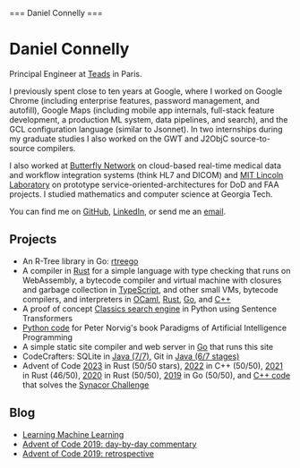 === Daniel Connelly ===

# Daniel Connelly

Principal Engineer at [Teads](https://www.teads.com/) in Paris.

I previously spent close to ten years at Google, where I worked on Google Chrome (including enterprise features, password management, and autofill), Google Maps (including mobile app internals, full-stack feature development, a production ML system, data pipelines, and search), and the GCL configuration language (similar to Jsonnet). In two internships during my graduate studies I also worked on the GWT and J2ObjC source-to-source compilers.

I also worked at [Butterfly Network](https://www.butterflynetwork.com/) on cloud-based real-time medical data and workflow integration systems (think HL7 and DICOM) and [MIT Lincoln Laboratory](https://www.ll.mit.edu/) on prototype service-oriented-architectures for DoD and FAA projects. I studied mathematics and computer science at Georgia Tech.

You can find me on [GitHub](https://github.com/dhconnelly/), [LinkedIn](https://www.linkedin.com/in/dhconnelly/), or send me an [email](mailto:dhconnelly@gmail.com).

## Projects

- An R-Tree library in Go: [rtreego](https://github.com/dhconnelly/rtreego)
- A compiler in [Rust](https://github.com/dhconnelly/june-lang) for a simple language with type checking that runs on WebAssembly, a bytecode compiler and virtual machine with closures and garbage collection in [TypeScript](https://github.com/dhconnelly/parents), and other small VMs, bytecode compilers, and interpreters in [OCaml](https://github.com/dhconnelly/ungulate), [Rust](https://github.com/dhconnelly/crab), [Go](https://github.com/dhconnelly/yalig), and [C++](https://github.com/dhconnelly/ts)
- A proof of concept [Classics search engine](https://github.com/dhconnelly/exquiro-poc) in Python using Sentence Transformers
- [Python code](https://github.com/dhconnelly/paip-python) for Peter Norvig's book Paradigms of Artificial Intelligence Programming
- A simple static site compiler and web server in [Go](https://github.com/dhconnelly/sss) that runs this site
- CodeCrafters: SQLite in [Java (7/7)](https://github.com/dhconnelly/codecrafters-sqlite-java), Git in [Java (6/7 stages)](https://github.com/dhconnelly/codecrafters-git-java)
- Advent of Code [2023](https://github.com/dhconnelly/advent-of-code-2023) in Rust (50/50 stars), [2022](https://github.com/dhconnelly/advent-of-code-2022) in C++ (50/50), [2021](https://github.com/dhconnelly/advent-of-code-2021) in Rust (46/50), [2020](https://github.com/dhconnelly/advent-of-code-2020) in Rust (50/50), [2019](https://github.com/dhconnelly/advent-of-code-2019) in Go (50/50), and [C++ code](https://github.com/dhconnelly/synacorpp) that solves the [Synacor Challenge](https://www.reddit.com/r/adventofcode/comments/11pjsxk/synacor_challenge_unable_to_load_domain_is_it/)

## Blog

- [Learning Machine Learning](/ml-notes.html)
- [Advent of Code 2019: day-by-day commentary](/advent-of-code-2019-commentary.html)
- [Advent of Code 2019: retrospective](/advent-of-code-2019-retrospective.html)
